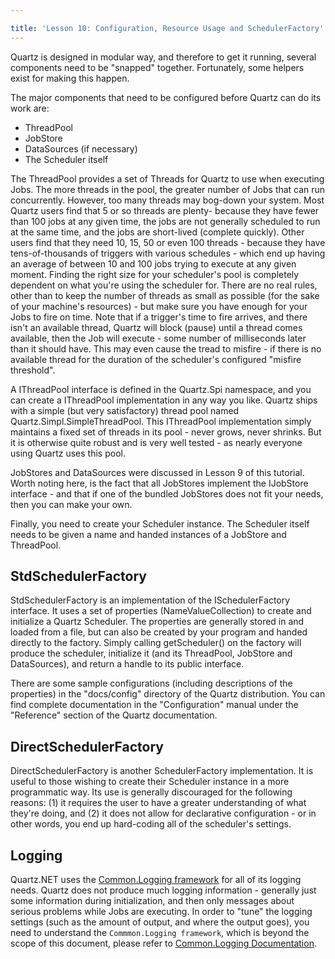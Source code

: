 ```yaml
---

title: 'Lesson 10: Configuration, Resource Usage and SchedulerFactory'
---
```


Quartz is designed in modular way, and therefore to get it running, several components need to be "snapped" together.
Fortunately, some helpers exist for making this happen.

The major components that need to be configured before Quartz can do its work are:

* ThreadPool
* JobStore
* DataSources (if necessary)
* The Scheduler itself

The ThreadPool provides a set of Threads for Quartz to use when executing Jobs.
The more threads in the pool, the greater number of Jobs that can run concurrently.
However, too many threads may bog-down your system.
Most Quartz users find that 5 or so threads are plenty- because they have fewer than 100 jobs at any given time,
the jobs are not generally scheduled to run at the same time, and the jobs are short-lived (complete quickly).
Other users find that they need 10, 15, 50 or even 100 threads - because they have tens-of-thousands
of triggers with various schedules - which end up having an average of between 10 and 100 jobs trying to
execute at any given moment. Finding the right size for your scheduler's pool is completely dependent on
what you're using the scheduler for. There are no real rules, other than to keep the number of threads as
small as possible (for the sake of your machine's resources) - but make sure you have enough for your Jobs to fire on time.
Note that if a trigger's time to fire arrives, and there isn't an available thread,
Quartz will block (pause) until a thread comes available, then the Job will execute -
some number of milliseconds later than it should have. This may even cause the tread to misfire - if
there is no available thread for the duration of the scheduler's configured "misfire threshold".

A IThreadPool interface is defined in the Quartz.Spi namespace, and you can create a IThreadPool implementation in any way you like.
Quartz ships with a simple (but very satisfactory) thread pool named Quartz.Simpl.SimpleThreadPool.
This IThreadPool implementation simply maintains a fixed set of threads in its pool - never grows, never shrinks.
But it is otherwise quite robust and is very well tested - as nearly everyone using Quartz uses this pool.

JobStores and DataSources were discussed in Lesson 9 of this tutorial. Worth noting here, is the fact that all JobStores
implement the IJobStore interface - and that if one of the bundled JobStores does not fit your needs, then you can make your own.

Finally, you need to create your Scheduler instance. The Scheduler itself needs to be given a name and handed
instances of a JobStore and ThreadPool.

## StdSchedulerFactory

StdSchedulerFactory is an implementation of the ISchedulerFactory interface.
It uses a set of properties (NameValueCollection) to create and initialize a Quartz Scheduler.
The properties are generally stored in and loaded from a file, but can also be created by your program and handed directly to the factory.
Simply calling getScheduler() on the factory will produce the scheduler, initialize it (and its ThreadPool, JobStore and DataSources),
and return a handle to its public interface.

There are some sample configurations (including descriptions of the properties) in the "docs/config" directory of the Quartz distribution.
You can find complete documentation in the "Configuration" manual under the "Reference" section of the Quartz documentation.

## DirectSchedulerFactory

DirectSchedulerFactory is another SchedulerFactory implementation. It is useful to those wishing to create their Scheduler
instance in a more programmatic way. Its use is generally discouraged for the following reasons: (1) it
requires the user to have a greater understanding of what they're doing, and (2) it does not allow for declarative
configuration - or in other words, you end up hard-coding all of the scheduler's settings.

## Logging

Quartz.NET uses the [Common.Logging framework](http://netcommon.sourceforge.net/) for all of its logging needs.
Quartz does not produce much logging information - generally just some information during initialization, and
then only messages about serious problems while Jobs are executing. In order to "tune" the logging settings
(such as the amount of output, and where the output goes), you need to understand the `Commmon.Logging framework`,
which is beyond the scope of this document, please refer to [Common.Logging Documentation](http://netcommon.sourceforge.net/documentation.html).
